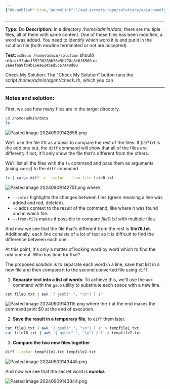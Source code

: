 ```yaml
---
{"dg-publish":true,"permalink":"/sad-servers-repo/solutions/apia-needle-in-a-haystack/"}
---
```


---
**Type:** Do
**Description:** In a directory _/home/admin/data_, there are multiple files, all of them with same content. One of these files has been modified, a word was added. You need to identify which word it is and put it in the solution file (both newline terminated or not are accepted).

**Test:** `md5sum /home/admin/solution` should return `55aba155290288b58e9b778c8f616560` or `2eeefea9fc4b16ea624bed5c67a49d80`  
  
Check My Solution: The "Check My Solution" button runs the script _/home/admin/agent/check.sh_, which you can

---
### Notes and solution:
First, we see how many files are in the target directory.

```bash
cd /home/admin/data
ls
```
![Pasted image 20240909142658.png](/img/user/Sad%20Servers%20repo/Solutions/Reference%20images/Pasted%20image%2020240909142658.png)


We'll use the file \#0 as a basis to compare the rest of the files. If _file1.txt_ is the odd one out, the `diff` command will show that all of the files are different; if not, it'll only show the file that's different from the others.

We'll list all the files with the `ls` command and pass them as arguments (using `xargs`) to the `diff` command

```bash
ls | xargs diff -c --color --from-file file0.txt 
```
![Pasted image 20240909142751.png](/img/user/Sad%20Servers%20repo/Solutions/Reference%20images/Pasted%20image%2020240909142751.png)
where 
- `--color` highlights the changes between files (green meaning a line was added and red, deleted).
- `-c` adds context to the result of the command, like where it was found and in which file.
- `--from-file` makes it possible to compare _file0.txt_ with multiple files.


And now we see that the file that's different from the rest is **file76.txt**.
Additionally, each line consists of a lot of text so it is difficult to find the difference between each one.

At this point, it's only a matter of looking word by word which to find the odd one out. Who has time for that?

The proposed solution is to separate each word in a line, save that list in a new file and then compare it to the second converted file using `diff`.

1. **Separate text into a list of words**: To achieve this, we'll use the `awk` command with the `gsub` utility to substitute each space with a new line. 

```bash
cat file0.txt | awk '{ gsub(" ", "\n") } 1'
```
![Pasted image 20240909143115.png](/img/user/Sad%20Servers%20repo/Solutions/Reference%20images/Pasted%20image%2020240909143115.png)
where the `1` at the end makes the command print $0 at the end of execution.


2. **Save the result in a temporary file**, to `diff` them later.

```bash
cat file0.txt | awk '{ gsub(" ", "\n") } 1' > tempfile1.txt
cat file76.txt | awk '{ gsub(" ", "\n") } 1' > tempfile2.txt
```


3. **Compare the two new files together**

```bash
diff --color tempfile1.txt tempfile2.txt
```
![Pasted image 20240909143445.png](/img/user/Sad%20Servers%20repo/Solutions/Reference%20images/Pasted%20image%2020240909143445.png)

And now we see that the secret word is ___eureka___.

![Pasted image 20240909143844.png](/img/user/Sad%20Servers%20repo/Solutions/Reference%20images/Pasted%20image%2020240909143844.png)
